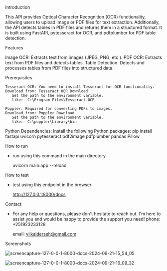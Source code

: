 Introduction

  This API provides Optical Character Recognition (OCR) functionality, 
  allowing users to upload image or PDF files for text extraction. 
  Additionally, the API detects tables in PDF files and returns them in a structured format. 
  It is built using FastAPI, pytesseract for OCR, and pdfplumber for PDF table detection.

Features

   Image OCR: Extracts text from images (JPEG, PNG, etc.).
   PDF OCR: Extracts text from PDF files and detects tables.
   Table Detection: Detects and processes tables from PDF files into structured data.
   
Prerequisites

    Tesseract OCR: You need to install Tesseract for OCR functionality.
    Download from: Tesseract OCR Download
       Set the path to the environment variable.
       like:- C:\Program Files\Tesseract-OCR

    Poppler: Required for converting PDFs to images.
    Download from: Poppler Download
       Set the path to the environment variable.
       like:- C:\poppler\Library\bin
       
Python Dependencies: Install the following Python packages:
   pip install fastapi uvicorn pytesseract pdf2image pdfplumber pandas Pillow

How to run 
   - run using this command in the main directory
     
        uvicorn main:app --reload
     
How to test 
   - test using this endpoint in the browser
     
      http://127.0.0.1:8000/docs

Contact
  - For any help or questions, please don't hesitate to reach out. 
    I'm here to assist you and would be happy to provide the support you need!
    phone: +251923233128
    
    email: yilkalderseh@gmail.com

Screenshots
  
![screencapture-127-0-0-1-8000-docs-2024-09-21-15_54_05](https://github.com/user-attachments/assets/27fe0d11-2312-4c59-a5f4-313bbfdb6560)


![screencapture-127-0-0-1-8000-docs-2024-09-21-16_09_32](https://github.com/user-attachments/assets/288530eb-1c62-46d2-b1a7-72bc09c2132c)
